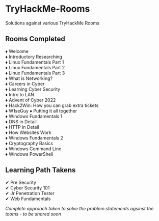 # TryHackMe-Rooms
Solutions against various TryHackMe Rooms

## Rooms Completed

♦ Welcome \
♦ Introductory Researching \
♦ Linux Fundamentals Part 1 \
♦ Linux Fundamentals Part 2 \
♦ Linux Fundamentals Part 3 \
♦ What is Networking? \
♦ Careers in Cyber \
♦ Learning Cyber Security \
♦ Intro to LAN \
♦ Advent of Cyber 2022 \
♦ Hack2Win: How you can grab extra tickets \
♦ W1seGuy 
♦ Putting it all together \
♦ Windows Fundamentals 1 \
♦ DNS in Detail \
♦ HTTP in Detail \
♦ How Websites Work \
♦ Windows Fundamentals 2 \
♦ Cryptography Basics \
♦ Windows Command Line \
♦ Windows PowerShell


<!-- ♦ How Websites Work  -->

## Learning Path Takens

✔ Pre Security \
✔ Cyber Security 101 \
✔ Jr Penetration Tester \
✔ Web Fundamentals




*Complete approach taken to solve the problem statements agsinst the tooms - to be shared soon*
